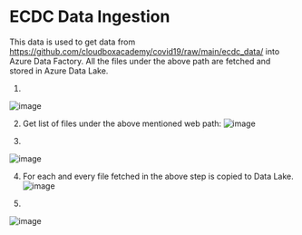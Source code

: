 # ECDC Data Ingestion

This data is used to get data from https://github.com/cloudboxacademy/covid19/raw/main/ecdc_data/ into Azure Data Factory.
All the files under the above path are fetched and stored in Azure Data Lake.

1.
![image](https://user-images.githubusercontent.com/30026192/148962305-c3ea5b73-3bba-4a91-a118-1c28eb4cf416.png)

2. Get list of files under the above mentioned web path:
![image](https://user-images.githubusercontent.com/30026192/148962393-4274e18a-63a5-4775-8051-af7f57f01de5.png)

3.
![image](https://user-images.githubusercontent.com/30026192/148962457-c97861e9-5865-4747-8e2a-e983444522c0.png)

4. For each and every file fetched in the above step is copied to Data Lake.
![image](https://user-images.githubusercontent.com/30026192/148962576-9398de5d-4a66-4a41-be10-42b8b66b83ad.png)

5.
![image](https://user-images.githubusercontent.com/30026192/148962646-b70855a0-8f23-4fee-a243-fe4bc7af42ff.png)
